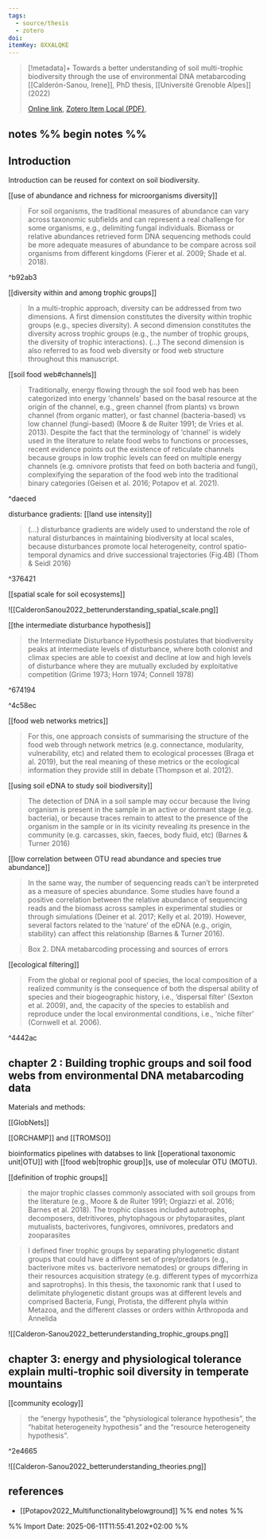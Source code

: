 ```yaml
---
tags:
  - source/thesis
  - zotero
doi: 
itemKey: 8XXALQKE
---
```

>[!metadata]+
> Towards a better understanding of soil multi-trophic biodiversity through the use of environmental DNA metabarcoding
> [[Calderón-Sanou, Irene]], 
> PhD thesis, [[Université Grenoble Alpes]] (2022)
> 
> [Online link](https://theses.hal.science/tel-03890224v1), [Zotero Item](zotero://select/library/items/8XXALQKE),[Local (PDF)](file://C:/Users/aburg/Documents/references/zotero/storage/4IDGNZCS/Sanou_betterunderstanding.pdf), 

## notes %% begin notes %%
## Introduction

Introduction can be reused for context on soil biodiversity.

  

[[use of abundance and richness for microorganisms diversity]]

>For soil organisms, the traditional measures of abundance can vary across taxonomic subfields and can represent a real challenge for some organisms, e.g., delimiting fungal individuals. Biomass or relative abundances retrieved form DNA sequencing methods could be more adequate measures of abundance to be compare across soil organisms from different kingdoms (Fierer et al. 2009; Shade et al. 2018).

  

^b92ab3

  

[[diversity within and among trophic groups]]

> In a multi-trophic approach, diversity can be addressed from two dimensions. A first dimension constitutes the diversity within trophic groups (e.g., species diversity). A second dimension constitutes the diversity across trophic groups (e.g., the number of trophic groups, the diversity of trophic interactions). (...) The second dimension is also referred to as food web diversity or food web structure throughout this manuscript.

  

[[soil food web#channels]]

>Traditionally, energy flowing through the soil food web has been categorized into energy ‘channels’ based on the basal resource at the origin of the channel, e.g., green channel (from plants) vs brown channel (from organic matter), or fast channel (bacteria-based) vs low channel (fungi-based) (Moore & de Ruiter 1991; de Vries et al. 2013). Despite the fact that the terminology of ‘channel’ is widely used in the literature to relate food webs to functions or processes, recent evidence points out the existence of reticulate channels because groups in low trophic levels can feed on multiple energy channels (e.g. omnivore protists that feed on both bacteria and fungi), complexifying the separation of the food web into the traditional binary categories (Geisen et al. 2016; Potapov et al. 2021).

  

^daeced

  

disturbance gradients: [[land use intensity]]

>(...) disturbance gradients are widely used to understand the role of natural disturbances in maintaining biodiversity at local scales, because disturbances promote local heterogeneity, control spatio-temporal dynamics and drive successional trajectories (Fig.4B) (Thom & Seidl 2016)

  

^376421

  

[[spatial scale for soil ecosystems]]

![[CalderonSanou2022_betterunderstanding_spatial_scale.png]]

  

[[the intermediate disturbance hypothesis]]

>the Intermediate Disturbance Hypothesis postulates that biodiversity peaks at intermediate levels of disturbance, where both colonist and climax species are able to coexist and decline at low and high levels of disturbance where they are mutually excluded by exploitative competition (Grime 1973; Horn 1974; Connell 1978)

  

^674194

  

^4c58ec

[[food web networks metrics]]

> For this, one approach consists of summarising the structure of the food web through network metrics (e.g. connectance, modularity, vulnerability, etc) and related them to ecological processes (Braga et al. 2019), but the real meaning of these metrics or the ecological information they provide still in debate (Thompson et al. 2012).

  

[[using soil eDNA to study soil biodiversity]]

> The detection of DNA in a soil sample may occur because the living organism is present in the sample in an active or dormant stage (e.g. bacteria), or because traces remain to attest to the presence of the organism in the sample or in its vicinity revealing its presence in the community (e.g. carcasses, skin, faeces, body fluid, etc) (Barnes & Turner 2016)

  

[[low correlation between OTU read abundance and species true abundance]]

>In the same way, the number of sequencing reads can’t be interpreted as a measure of species abundance. Some studies have found a positive correlation between the relative abundance of sequencing reads and the biomass across samples in experimental studies or through simulations (Deiner et al. 2017; Kelly et al. 2019). However, several factors related to the ‘nature’ of the eDNA (e.g., origin, stability) can affect this relationship (Barnes & Turner 2016).

  

>Box 2. DNA metabarcoding processing and sources of errors

  

[[ecological filtering]]

> From the global or regional pool of species, the local composition of a realized community is the consequence of both the dispersal ability of species and their biogeographic history, i.e., ‘dispersal filter’ (Sexton et al. 2009), and, the capacity of the species to establish and reproduce under the local environmental conditions, i.e., ‘niche filter’ (Cornwell et al. 2006).

  

^4442ac

  

## chapter 2 : Building trophic groups and soil food webs from environmental DNA metabarcoding data

  

Materials and methods:

[[GlobNets]]

[[ORCHAMP]] and [[TROMSO]]

bioinformatics pipelines with databses to link [[operational taxonomic unit|OTU]] with [[food web|trophic group]]s, use of molecular OTU (MOTU).

  

[[definition of trophic groups]]

> the major trophic classes commonly associated with soil groups from the literature (e.g., Moore & de Ruiter 1991; Orgiazzi et al. 2016; Barnes et al. 2018). The trophic classes included autotrophs, decomposers, detritivores, phytophagous or phytoparasites, plant mutualists, bacterivores, fungivores, omnivores, predators and zooparasites

  

> I defined finer trophic groups by separating phylogenetic distant groups that could have a different set of prey/predators (e.g., bacterivore mites vs. bacterivore nematodes) or groups differing in their resources acquisition strategy (e.g. different types of mycorrhiza and saprotrophs). In this thesis, the taxonomic rank that I used to delimitate phylogenetic distant groups was at different levels and comprised Bacteria, Fungi, Protista, the different phyla within Metazoa, and the different classes or orders within Arthropoda and Annelida

![[Calderon-Sanou2022_betterunderstanding_trophic_groups.png]]

  

## chapter 3: energy and physiological tolerance explain multi-trophic soil diversity in temperate mountains

[[community ecology]]

> the “energy hypothesis”, the “physiological tolerance hypothesis”, the “habitat heterogeneity hypothesis” and the “resource heterogeneity hypothesis”.

  

^2e4665

  

![[Calderon-Sanou2022_betterunderstanding_theories.png]]

## references

- [[Potapov2022_Multifunctionalitybelowground]]
%% end notes %%

%% Import Date: 2025-06-11T11:55:41.202+02:00 %%
